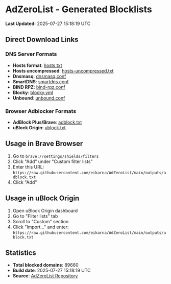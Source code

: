 # AdZeroList - Generated Blocklists

**Last Updated:** 2025-07-27 15:18:19 UTC

## Direct Download Links

### DNS Server Formats
- **Hosts format**: [hosts.txt](hosts.txt)
- **Hosts uncompressed**: [hosts-uncompressed.txt](hosts-uncompressed.txt)
- **Dnsmasq**: [dnsmasq.conf](dnsmasq.conf)
- **SmartDNS**: [smartdns.conf](smartdns.conf)
- **BIND RPZ**: [bind-rpz.conf](bind-rpz.conf)
- **Blocky**: [blocky.yml](blocky.yml)
- **Unbound**: [unbound.conf](unbound.conf)

### Browser Adblocker Formats
- **AdBlock Plus/Brave**: [adblock.txt](adblock.txt)
- **uBlock Origin**: [ublock.txt](ublock.txt)

## Usage in Brave Browser

1. Go to `brave://settings/shields/filters`
2. Click "Add" under "Custom filter lists"
3. Enter this URL: `https://raw.githubusercontent.com/eikarna/AdZeroList/main/outputs/adblock.txt`
4. Click "Add"

## Usage in uBlock Origin

1. Open uBlock Origin dashboard
2. Go to "Filter lists" tab
3. Scroll to "Custom" section
4. Click "Import..." and enter: `https://raw.githubusercontent.com/eikarna/AdZeroList/main/outputs/ublock.txt`

## Statistics

- **Total blocked domains**: 89660
- **Build date**: 2025-07-27 15:18:19 UTC
- **Source**: [AdZeroList Repository](https://github.com/eikarna/AdZeroList)
